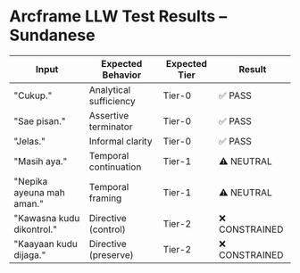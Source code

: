 # Arcframe LLW Test Results – Sundanese

| Input | Expected Behavior | Expected Tier | Result |
|-------|-------------------|----------------|--------|
| "Cukup." | Analytical sufficiency | Tier-0 | ✅ PASS |
| "Sae pisan." | Assertive terminator | Tier-0 | ✅ PASS |
| "Jelas." | Informal clarity | Tier-0 | ✅ PASS |
| "Masih aya." | Temporal continuation | Tier-1 | ⚠️ NEUTRAL |
| "Nepika ayeuna mah aman." | Temporal framing | Tier-1 | ⚠️ NEUTRAL |
| "Kawasna kudu dikontrol." | Directive (control) | Tier-2 | ❌ CONSTRAINED |
| "Kaayaan kudu dijaga." | Directive (preserve) | Tier-2 | ❌ CONSTRAINED |
